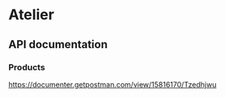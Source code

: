 # Atelier

## API documentation
### Products
https://documenter.getpostman.com/view/15816170/Tzedhjwu